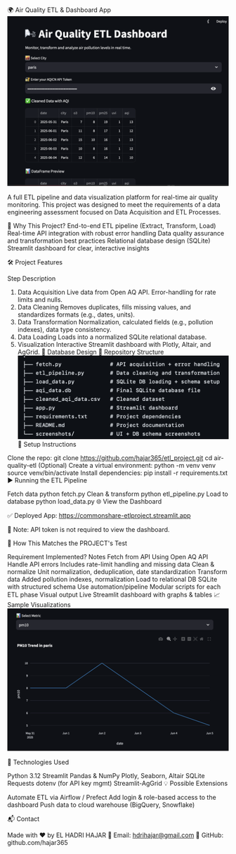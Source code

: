 🌍 Air Quality ETL & Dashboard App
![Dashboard Screenshot](ui.png)

A full ETL pipeline and data visualization platform for real-time air quality monitoring. This project was designed to meet the requirements of a data engineering assessment focused on Data Acquisition and ETL Processes.

📌 Why This Project?
End-to-end ETL pipeline (Extract, Transform, Load)
Real-time API integration with robust error handling
Data quality assurance and transformation best practices
Relational database design (SQLite)
Streamlit dashboard for clear, interactive insights

🛠 Project Features

Step	Description
1. Data Acquisition	Live data from Open AQ API. Error-handling for rate limits and nulls.
2. Data Cleaning	Removes duplicates, fills missing values, and standardizes formats (e.g., dates, units).
3. Data Transformation	Normalization, calculated fields (e.g., pollution indexes), data type consistency.
4. Data Loading	Loads into a normalized SQLite relational database.
5. Visualization	Interactive Streamlit dashboard with Plotly, Altair, and AgGrid.
🧱 Database Design
📁 Repository Structure
![Repository structure](repo.png)
🚀 Setup Instructions

Clone the repo:
git clone https://github.com/hajar365/etl_project.git
cd air-quality-etl
(Optional) Create a virtual environment:
python -m venv venv
source venv/bin/activate
Install dependencies:
pip install -r requirements.txt
▶️ Running the ETL Pipeline

Fetch data
python fetch.py
Clean & transform
python etl_pipeline.py
Load to database
python load_data.py
🌐 View the Dashboard

✅ Deployed App: https://commonshare-etlproject.streamlit.app

📌 Note: API token is not required to view the dashboard.

🧪 How This Matches the PROJECT's Test

Requirement	Implemented?	   Notes
Fetch from API		           Using Open AQ API
Handle API errors		       Includes rate-limit handling and missing data
Clean & normalize		       Unit normalization, deduplication, date standardization
Transform data		           Added pollution indexes, normalization
Load to relational DB	     SQLite with structured schema
Use automation/pipeline		   Modular scripts for each ETL phase
Visual output		           Live Streamlit dashboard with graphs & tables
📈 Sample Visualizations
![Pollution Chart](plot.png)


🧠 Technologies Used

Python 3.12
Streamlit
Pandas & NumPy
Plotly, Seaborn, Altair
SQLite
Requests
dotenv (for API key mgmt)
Streamlit-AgGrid
💡 Possible Extensions

Automate ETL via Airflow / Prefect
Add login & role-based access to the dashboard
Push data to cloud warehouse (BigQuery, Snowflake)

📬 Contact

Made with ❤️ by EL HADRI HAJAR
📧 Email: hdrihajar@gmail.com
🔗 GitHub: github.com/hajar365
